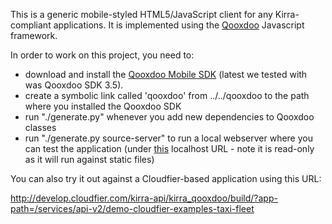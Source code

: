 This is a generic mobile-styled HTML5/JavaScript client for any Kirra-compliant applications. It is implemented using the [Qooxdoo](http://qooxdoo.org) Javascript framework.

In order to work on this project, you need to:

- download and install the [Qooxdoo Mobile SDK](http://qooxdoo.org/downloads) (latest we tested with was Qooxdoo SDK 3.5).
- create a symbolic link called 'qooxdoo' from ../../qooxdoo to the path where you installed the Qooxdoo SDK
- run "./generate.py" whenever you add new dependencies to Qooxdoo classes
- run "./generate.py source-server" to run a local webserver where you can test the application (under [this](http://localhost:9999/kirra-api/kirra_qooxdoo/source/?app-path=/kirra-api/com.abstratt.kirra.fixtures/src/main/resources/fixtures/index.json) localhost URL - note it is read-only as it will run against static files)

You can also try it out against a Cloudfier-based application using this URL:

http://develop.cloudfier.com/kirra-api/kirra_qooxdoo/build/?app-path=/services/api-v2/demo-cloudfier-examples-taxi-fleet
